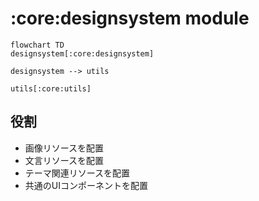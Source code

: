 # :core:designsystem module

```mermaid
flowchart TD
designsystem[:core:designsystem]

designsystem --> utils

utils[:core:utils]
```

## 役割
* 画像リソースを配置
* 文言リソースを配置
* テーマ関連リソースを配置
* 共通のUIコンポーネントを配置